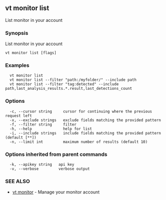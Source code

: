 ## vt monitor list

List monitor in your account

### Synopsis

List monitor in your account

```
vt monitor list [flags]
```

### Examples

```
  vt monitor list
  vt monitor list --filter "path:/myfolder/" --include path
  vt monitor list --filter "tag:detected" --include path,last_analysis_results.*.result,last_detections_count
```

### Options

```
  -c, --cursor string     cursor for continuing where the previous request left
  -x, --exclude strings   exclude fields matching the provided pattern
  -f, --filter string     filter
  -h, --help              help for list
  -i, --include strings   include fields matching the provided pattern (default [**])
  -n, --limit int         maximum number of results (default 10)
```

### Options inherited from parent commands

```
  -k, --apikey string   api key
  -v, --verbose         verbose output
```

### SEE ALSO

* [vt monitor](vt_monitor.md)	 - Manage your monitor account

